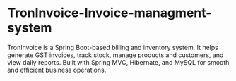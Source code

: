 # TronInvoice-Invoice-managment-system
TronInvoice is a Spring Boot-based billing and inventory system. It helps generate GST invoices, track stock, manage products and customers, and view daily reports. Built with Spring MVC, Hibernate, and MySQL for smooth and efficient business operations.
